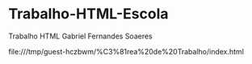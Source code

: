 # Trabalho-HTML-Escola
Trabalho HTML Gabriel Fernandes Soaeres


file:///tmp/guest-hczbwm/%C3%81rea%20de%20Trabalho/index.html
